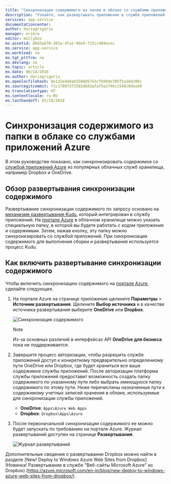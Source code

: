 ```yaml
---
title: "Синхронизация содержимого из папки в облаке со службами приложений Azure"
description: "Узнайте, как развертывать приложение в службе приложений Azure с помощью синхронизации содержимого из папки в облаке."
services: app-service
documentationcenter: 
author: dariagrigoriu
manager: erikre
editor: mollybos
ms.assetid: 88d3a670-303a-4fa2-9de9-715cc904acec
ms.service: app-service
ms.workload: na
ms.tgt_pltfrm: na
ms.devlang: na
ms.topic: article
ms.date: 06/14/2016
ms.author: dariagrigoriu
ms.openlocfilehash: 8e132e4d4a65588d57e3cfb969e785f5a164206c
ms.sourcegitcommit: f1c1789f2f2502d683afaf5a2f46cc548c0dea50
ms.translationtype: HT
ms.contentlocale: ru-RU
ms.lasthandoff: 01/18/2018
---
```

# <a name="sync-content-from-a-cloud-folder-to-azure-app-service"></a>Синхронизация содержимого из папки в облаке со службами приложений Azure
В этом руководстве показано, как синхронизировать содержимое со [службой приложений Azure](http://go.microsoft.com/fwlink/?LinkId=529714) из популярных облачных служб хранилища, например Dropbox и OneDrive. 

## <a name="overview"></a>Обзор развертывания синхронизации содержимого
Развертывание синхронизации содержимого по запросу основано на [механизме развертывания Kudu](https://github.com/projectkudu/kudu/wiki), который интегрирован в службу приложений. На [портале Azure](https://portal.azure.com) в облачном хранилище можно указать специальную папку, в которой вы будете работать с кодом приложения и содержимым. Затем, нажав кнопку, эту папку можно синхронизировать со службой приложений. При синхронизации содержимого для выполнения сборки и развертывания используется процесс Kudu. 

## <a name="contentsync"></a>Как включить развертывание синхронизации содержимого
Чтобы включить синхронизацию содержимого на [портале Azure](https://portal.azure.com), сделайте следующее.

1. На портале Azure на странице приложения щелкните **Параметры** > **Источник развертывания**. Щелкните **Выбор источника** и в качестве источника развертывания выберите **OneDrive** или **Dropbox**. 
   
    ![Синхронизация содержимого](./media/app-service-deploy-content-sync/deployment_source.png)
   
   > [!NOTE]
   > Из-за основных различий в интерфейсах API **OneDrive для бизнеса** пока не поддерживается. 
   > 
   > 
2. Завершите процесс авторизации, чтобы разрешить службе приложений доступ к конкретному предварительно определенному пути OneDrive или Dropbox, где будет храниться все ваше содержимое службы приложений. После авторизации платформа службы приложений предоставит возможность создать папку содержимого по указанному пути либо выбрать имеющуюся папку содержимого по этому пути. Ниже перечислены назначенные пути к содержимому учетных записей хранения в облаке, используемые для синхронизации службы приложений.  
   
   * **OneDrive**: `Apps\Azure Web Apps` 
   * **Dropbox**: `Dropbox\Apps\Azure`
3. После первоначальной синхронизации содержимого ее можно будет запускать по требованию на портале Azure. Журнал развертываний доступен на странице **Развертывания**.
   
    ![Журнал развертываний](./media/app-service-deploy-content-sync/onedrive_sync.png)

Дополнительные сведения о развертывании Dropbox можно найти в разделе [New! Deploy to Windows Azure Web Sites from Dropbox] (Новинка! Развертывание в службе "Веб-сайты Microsoft Azure" из Dropbox) (https://azure.microsoft.com/en-in/blog/new-deploy-to-windows-azure-web-sites-from-dropbox/).

